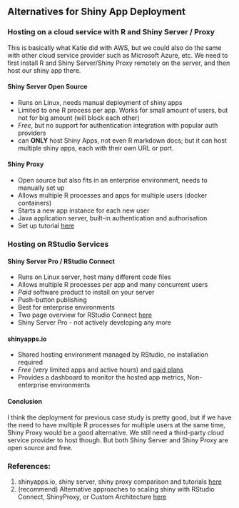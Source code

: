 ## Alternatives for Shiny App Deployment

### Hosting on a cloud service with R and Shiny Server / Proxy

This is basically what Katie did with AWS, but we could also do the same with other cloud service provider such as Microsoft Azure, etc.  We need to first install R and Shiny Server/Shiny Proxy remotely on the server, and then host our shiny app there.

#### Shiny Server Open Source

- Runs on Linux, needs manual deployment of shiny apps
- Limited to one R process per app. Works for small amount of users, but not for big amount (will block each other)
- *Free*, but no support for authentication integration with popular auth providers
- can **ONLY** host Shiny Apps, not even R markdown docs; but it can host multiple shiny apps, each with their own URL or port.

#### Shiny Proxy

- Open source but also fits in an enterprise environment, needs to manually set up
- Allows multiple R processes and apps for multiple users (docker containers)
- Starts a new app instance for each new user
- Java application server, built-in authentication and authorisation
- Set up tutorial [here](https://www.databentobox.com/2019/11/05/deploy-r-app-with-shinyproxy/)


### Hosting on RStudio Services

#### Shiny Server Pro / RStudio Connect

- Runs on Linux server, host many different code files
- Allows multiple R processes per app and many concurrent users
- *Paid* software product to install on your server
- Push-button publishing
- Best for enterprise environments
- Two page overview for RStudio Connect [here](https://rstudio.com/assets/img/RStudio-Connect-1Apr2020.pdf)
- Shiny Server Pro - not actively developing any more


#### shinyapps.io
- Shared hosting environment managed by RStudio, no installation required
- *Free* (very limited apps and active hours) and [paid plans](https://www.shinyapps.io/?_ga=2.67771091.353128789.1601597550-2009338063.1598025551)  
- Provides a dashboard to monitor the hosted app metrics, Non-enterprise environments




#### Conclusion

I think the deployment for previous case study is pretty good, but if we have the need to have multiple R processes for multiple users at the same time, Shiny Proxy would be a good alternative. We still need a third-party cloud service provider to host though. But both Shiny Server and Shiny Proxy are open source and free.


### References:
1. shinyapps.io, shiny server, shiny proxy comparison and tutorials [here](https://medium.com/@akpradhn/how-to-deploy-a-shiny-app-at-zero-cost-94e8897df34d)
2. (recommend) Alternative approaches to scaling shiny with RStudio Connect, ShinyProxy, or Custom Architecture [here](https://appsilon.com/alternatives-to-scaling-shiny/)
